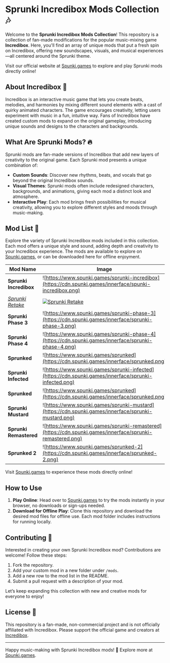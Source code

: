 # Sprunki Incredibox Mods Collection 🎶

Welcome to the **Sprunki Incredibox Mods Collection**! This repository is a collection of fan-made modifications for the popular music-mixing game **Incredibox**. Here, you'll find an array of unique mods that put a fresh spin on Incredibox, offering new soundscapes, visuals, and musical experiences—all centered around the Sprunki theme.

Visit our official website at [Spunki.games](https://www.spunki.games) to explore and play Sprunki mods directly online!

## About Incredibox 🥁
Incredibox is an interactive music game that lets you create beats, melodies, and harmonies by mixing different sound elements with a cast of quirky animated characters. The game encourages creativity, letting users experiment with music in a fun, intuitive way. Fans of Incredibox have created custom mods to expand on the original gameplay, introducing unique sounds and designs to the characters and backgrounds.

## What Are Sprunki Mods? 🔥
Sprunki mods are fan-made versions of Incredibox that add new layers of creativity to the original game. Each Sprunki mod presents a unique combination of:
- **Custom Sounds**: Discover new rhythms, beats, and vocals that go beyond the original Incredibox sounds.
- **Visual Themes**: Sprunki mods often include redesigned characters, backgrounds, and animations, giving each mod a distinct look and atmosphere.
- **Interactive Play**: Each mod brings fresh possibilities for musical creativity, allowing you to explore different styles and moods through music-making.

## Mod List 📜
Explore the variety of Sprunki Incredibox mods included in this collection. Each mod offers a unique style and sound, adding depth and creativity to your Incredibox experience. The mods are available to explore on [Spunki.games](https://www.spunki.games), or can be downloaded here for offline enjoyment.

| Mod Name               | Image    | Play Online                                                         | Offline Mod                                                  |
| ---------------------- | --- | ------------------------------------------------------------------- | ------------------------------------------------------------ |
| **Sprunki Incredibox** | ![https://www.spunki.games/sprunki-incredibox](https://cdn.spunki.games/innerface/spunki-incredibox.png)    | [Play on Spunki.games](https://www.spunki.games/sprunki-incredibox) | [mods/sprunki-incredibox.html](mods/sprunki-incredibox.html) |
|*[Sprunki Retake](https://www.sprunkiretake.co)*|[![Sprunki Retake](https://cdn.spunki.games/innerface/sprunki-retake.png)](https://www.sprunkiretake.co)|[Sprunki Retake](https://www.sprunkiretake.co)||
| **Sprunki Phase 3**    |   ![https://www.spunki.games/sprunki-phase-3](https://cdn.spunki.games/innerface/sprunki-phase-3.png)  | [Play on Spunki.games](https://www.spunki.games/sprunki-phase-3)    | [mods/sprunki-phase-3.html](mods/sprunki-phase-3.html)       |
| **Sprunki Phase 4**    |   ![https://www.spunki.games/sprunki-phase-4](https://cdn.spunki.games/innerface/sprunki-phase-4.png)  | [Play on Spunki.games](https://www.spunki.games/sprunki-phase-4)    | [mods/sprunki-phase-4.html](mods/sprunki-phase-4.html)       |
| **Sprunked**    |   ![https://www.spunki.games/sprunked](https://cdn.spunki.games/innerface/sprunked.png)  | [Play on Spunki.games](http://www.spunki.games/sprunked)    | |
| **Sprunki Infected**    |   ![https://www.spunki.games/sprunki-infected](https://cdn.spunki.games/innerface/sprunki-infected.png)  | [Play on Spunki.games](http://www.spunki.games/sprunki-infected)    | |
| **Sprunked**    |   ![https://www.spunki.games/sprunked](https://cdn.spunki.games/innerface/sprunked.png)  | [Play on Spunki.games](http://www.spunki.games/sprunked)    | |
| **Sprunki Mustard**    |   ![https://www.spunki.games/sprunki-mustard](https://cdn.spunki.games/innerface/sprunki-mustard.png)  | [Play on Spunki.games](http://www.spunki.games/sprunki-mustard)    | |
| **Sprunki Remastered**    |   ![https://www.spunki.games/sprunki-remastered](https://cdn.spunki.games/innerface/sprunki-remastered.png)  | [Play on Spunki.games](http://www.spunki.games/sprunki-remastered)    | |
|**Sprunked 2**|![https://www.spunki.games/sprunked-2](https://cdn.spunki.games/innerface/sprunked-2.png)|[Play on Spunki.games](http://www.spunki.games/sprunked-2)||


Visit [Spunki.games](https://www.spunki.games) to experience these mods directly online!

## How to Use
1. **Play Online**: Head over to [Spunki.games](https://www.spunki.games) to try the mods instantly in your browser, no downloads or sign-ups needed.
2. **Download for Offline Play**: Clone this repository and download the desired mod files for offline use. Each mod folder includes instructions for running locally.

## Contributing 🚀
Interested in creating your own Sprunki Incredibox mod? Contributions are welcome! Follow these steps:
1. Fork the repository.
2. Add your custom mod in a new folder under `/mods`.
3. Add a new row to the mod list in the README.
4. Submit a pull request with a description of your mod.

Let’s keep expanding this collection with new and creative mods for everyone to enjoy!

## License 📄
This repository is a fan-made, non-commercial project and is not officially affiliated with Incredibox. Please support the official game and creators at [Incredibox](https://www.incredibox.com).

---

Happy music-making with Sprunki Incredibox mods! 🎼 Explore more at [Spunki.games](https://www.spunki.games).
